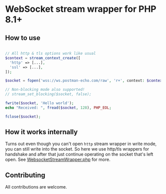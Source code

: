 # WebSocket stream wrapper for PHP 8.1+

## How to use

```php

// All http & tls options work like usual
$context = stream_context_create([
  'http' => [...],
  'ssl' => [...],
]);

$socket = fopen('wss://ws.postman-echo.com/raw', 'r+', context: $context);

// Non-blocking mode also supported!
// stream_set_blocking($socket, false);

fwrite($socket, 'Hello world');
echo "Received: ", fread($socket, 128), PHP_EOL;

fclose($socket);
```

## How it works internally

Turns out even though you can't open `http` stream wrapper in write mode, you can still write into the socket. So here we use http/tls wrappers for handshake and after that just continue operating on the socket that's left open. See [WebsocketStreamWrapper.php](src/WebsocketStreamWrapper.php) for more.

## Contributing

All contributions are welcome.
